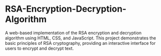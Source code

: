 # RSA-Encryption-Decryption-Algorithm
A web-based implementation of the RSA encryption and decryption algorithm using HTML, CSS, and JavaScript. This project demonstrates the basic principles of RSA cryptography, providing an interactive interface for users to encrypt and decrypt text.
